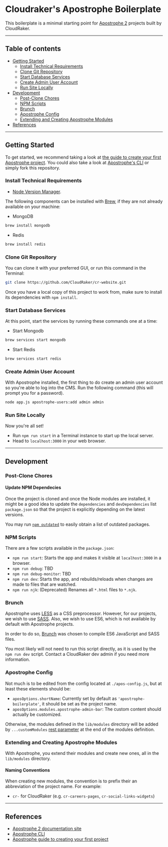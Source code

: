 # Cloudraker's Apostrophe Boilerplate

This boilerplate is a minimal starting point for [Apostrophe 2](https://github.com/punkave/apostrophe) projects built by CloudRaker.


---
<a name="tableOfContents"></a>
## Table of contents

- [Getting Started](#gettingStarted)
  - [Install Technical Requirements](#installTechRequirements)
  - [Clone Git Repository](#cloneGitRepo)
  - [Start Database Services](#startServices)
  - [Create Admin User Account](#createAdminUser)
  - [Run Site Locally](#runSiteLocally)
- [Development](#development)
  - [Post-Clone Chores](#postCloneChores)
  - [NPM Scripts](#npmScripts)
  - [Brunch](#brunch)
  - [Apostrophe Config](#apostropheConfig)
  - [Extending and Creating Apostrophe Modules](#apostropheModules)
- [References](#references)


---
<a name="gettingStarted"></a>
## Getting Started

To get started, we recommend taking a look at [the guide to create your first Apostrophe project](http://apostrophecms.org/docs/tutorials/getting-started/creating-your-first-project.html). You could also take a look at [Apostrophe's CLI](https://github.com/punkave/apostrophe) or simply fork this repository.


<a name="installTechRequirements"></a>
### Install Technical Requirements

- [Node Version Manager](https://github.com/creationix/nvm#installation).


The following components can be installed with [Brew](https://brew.sh/), if they are not already available on your machine:

- MongoDB

```bash
brew install mongodb
```

- Redis

```bash
brew install redis
```


<a name="cloneGitRepo"></a>
### Clone Git Repository

You can clone it with your preferred GUI, or run this command in the Terminal:

```bash
git clone https://github.com/CloudRaker/cr-website.git
```

Once you have a local copy of this project to work from, make sure to install its dependencies with `npm install`.


<a name="startServices"></a>
### Start Database Services

At this point, start the services by running these commands one at a time:

- Start Mongodb

```bash
brew services start mongodb
```

- Start Redis

```bash
brew services start redis
```


<a name="createAdminUser"></a>
### Create Admin User Account

With Apostrophe installed, the first thing to do create an admin user account so you're able to log into the CMS. Run the following command (this will prompt you for a password).

```bash
node app.js apostrophe-users:add admin admin
```


<a name="runSiteLocally"></a>
### Run Site Locally

Now you're all set!

- Run `npm run start` in a Terminal instance to start up the local server.
- Head to `localhost:3000` in your web browser.


---
<a name="development"></a>
## Development

<a name="postCloneChores"></a>
### Post-Clone Chores

#### Update NPM Dependecies

Once the project is cloned and once the Node modules are installed, it might be a good idea to update the `dependencies` and `devDependencies` list `package.json` so that the project is explicitly depending on the latest versions.

You may run [`npm outdated`](https://docs.npmjs.com/cli/outdated) to easily obtain a list of outdated packages.


<a name="npmScripts"></a>
### NPM Scripts

There are a few scripts available in the  `package.json`:

- `npm run start`: Starts the app and makes it visible at `localhost:3000` in a browser.
- `npm run debug`: TBD
- `npm run debug-monitor`: TBD
- `npm run dev`: Starts the app, and rebuilds/reloads when changes are made to files that are watched.
- `npm run njk`: (Deprecated) Renames all `*.html` files to `*.njk`.


<a name="brunch"></a>
### Brunch

Apostrophe uses [LESS](http://lesscss.org/) as a CSS preprocessor. However, for our projects, we wish to use [SASS](https://sass-lang.com/). Also, we wish to use ES6, which is not available by default with Apostrophe projects.

In order to do so, [Brunch](https://brunch.io/) was chosen to compile ES6 JavaScript and SASS files.

You most likely will not need to run this script directly, as it is used by the `npm run dev` script. Contact a CloudRaker dev admin if you need more information.


<a name="apostropheConfig"></a>
### Apostrophe Config

Not much is to be edited from the config located at `./apos-config.js`, but at least these elements should be:

- `aposOptions.shortName`: Currently set by default as `'apostrophe-boilerplate'`, it should be set as the project name.
- `aposOptions.modules.apostrophe-admin-bar`: The custom content should actually be customized.

Otherwise, the modules defined in the `lib/modules` directory will be added by `...customModules` [rest parameter](https://developer.mozilla.org/en-US/docs/Web/JavaScript/Reference/Functions/rest_parameters) at the end of the modules definition.


<a name="apostropheModules"></a>
### Extending and Creating Apostrophe Modules

With Apostrophe, you extend their modules and create new ones, all in the `lib/modules` directory.

#### Naming Conventions

When creating new modules, the convention is to prefix their an abbreviation of the project name. For example:

- `cr-` for CloudRaker (e.g. `cr-careers-pages`, `cr-social-links-widgets`)


---
<a name="references"></a>
## References

- [Apostrophe 2 documentation site](http://apostrophecms.com)
- [Apostrophe CLI](https://github.com/punkave/apostrophe)
- [Apostrophe guide to creating your first project](http://apostrophecms.org/docs/tutorials/getting-started/creating-your-first-project.html)
